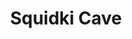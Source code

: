 ---
slug: squidki-cave
title: Squidki Cave
description: "Squidki Cave is an exciting online game. Play for free directly in your browser!"
icon: /images/new_mods/Sprunki Cave.png
url: https://wowtbc.net/sprunkin/sprunki-cave/index.html
previewImage: /images/new_mods/Sprunki Cave.png
type: new mods

# SEO配置
seo:
  title: "Squidki Cave - Play Free Online Game | Fun Browser Games"
  description: "Squidki Cave - Play this fun online game for free in your browser. No download required!"
  ogImage: "/images/new_mods/Sprunki Cave.png"
  keywords: "squidki-cave, online game, browser game, free game, new mods game, play online"

videoUrls:
  - https://www.youtube.com/embed/example1
  - https://www.youtube.com/embed/example2

whyPlay:
  title: "Why Play Squidki Cave?"
  items:
    - "Immersive Gameplay: Squidki Cave offers an engaging and immersive gaming experience that will keep you entertained for hours"
    - "Challenging Levels: Test your skills with increasingly difficult challenges and obstacles"
    - "Beautiful Graphics: Enjoy stunning visuals and smooth animations that bring the game world to life"
    - "Regular Updates: New content and features are added regularly to keep the game fresh and exciting"
    - "Free to Play: Experience all the fun without spending a penny"
    - "Community Features: Connect with other players, share strategies, and compete for high scores"
    - "Cross-Platform: Play on any device with a web browser, no downloads required"

features:
  title: "Key Features of Squidki Cave"
  image: "/images/new_mods/Sprunki Cave.png"
  items:
    - "Intuitive Controls: Easy to learn controls make Squidki Cave accessible for players of all skill levels"
    - "Multiple Game Modes: Enjoy various gameplay options that provide different challenges and experiences"
    - "Character Customization: Personalize your gaming experience with unique characters and items"
    - "Achievement System: Complete special tasks to earn rewards and recognition"
    - "Leaderboards: Compete with players worldwide and see who can achieve the highest scores"

characteristics:
  title: "Game Characteristics"
  image: "/images/new_mods/Sprunki Cave.png"
  items:
    - "Genre: New mods game with elements of strategy and skill"
    - "Difficulty: Suitable for both casual gamers and those seeking a challenge"
    - "Play Time: Quick sessions or extended gameplay, depending on your preference"
    - "Art Style: Vibrant and engaging visuals that enhance the gaming experience"
    - "Sound Design: Immersive audio that complements the gameplay perfectly"

info: "Squidki Cave is an exciting online game that offers players a unique and engaging gaming experience. With its intuitive controls, stunning visuals, and challenging gameplay, Squidki Cave provides hours of entertainment for players of all ages and skill levels. Whether you're looking for a quick gaming session during a break or an extended play session, Squidki Cave delivers an immersive experience that will keep you coming back for more. The game features multiple levels of increasing difficulty, ensuring that players are constantly challenged as they progress. With regular updates adding new content and features, Squidki Cave remains fresh and exciting, providing endless entertainment options for its growing community of players."

howToPlayIntro: "Welcome to Squidki Cave! This guide will walk you through the basics and help you master the game. Whether you're a beginner or looking to improve your skills, these tips and instructions will enhance your gaming experience."

howToPlaySteps:
  - title: "Getting Started"
    description: "Begin your Squidki Cave adventure by familiarizing yourself with the controls. Use your keyboard or mouse to navigate through the game interface. The tutorial will guide you through the basic mechanics and help you understand the objectives."
  - title: "Understanding the Objectives"
    description: "In Squidki Cave, your main goal is to progress through levels by completing specific objectives. Each level presents unique challenges that require different strategies and approaches."
  - title: "Mastering the Controls"
    description: "Practice using the controls to improve your precision and reaction time. Squidki Cave requires quick reflexes and strategic thinking to overcome obstacles and defeat opponents."
  - title: "Utilizing Power-ups"
    description: "Collect power-ups throughout the game to enhance your abilities and overcome difficult challenges. Each power-up offers unique advantages that can be crucial for success."
  - title: "Developing Strategies"
    description: "As you progress in Squidki Cave, develop effective strategies for different scenarios. Analyze patterns, anticipate challenges, and adapt your approach to maximize your performance."

faq:
  title: "Frequently Asked Questions about Squidki Cave"
  items:
    - question: "Is Squidki Cave free to play?"
      answer: "Yes, Squidki Cave is completely free to play directly in your web browser. No downloads or purchases are required to enjoy the full game experience."
    - question: "Can I play Squidki Cave on mobile devices?"
      answer: "Yes, Squidki Cave is optimized for both desktop and mobile play. You can enjoy the game on any device with a web browser and internet connection."
    - question: "Are there any in-game purchases?"
      answer: "While Squidki Cave is free to play, there may be optional in-game purchases available for cosmetic items or additional features that don't affect core gameplay."
    - question: "How often is Squidki Cave updated?"
      answer: "The developers regularly update Squidki Cave with new content, features, and improvements based on player feedback and game performance."
    - question: "Can I play Squidki Cave offline?"
      answer: "Currently, Squidki Cave requires an internet connection to play as it's a browser-based online game."
    - question: "Is Squidki Cave suitable for children?"
      answer: "Yes, Squidki Cave is designed to be family-friendly and suitable for players of all ages."
    - question: "How do I report bugs or issues?"
      answer: "If you encounter any problems while playing Squidki Cave, you can report them through the game's support page or contact the developers directly through their website."
    - question: "Still Have Questions?"
      answer: "If you have additional questions about Squidki Cave that aren't covered in this FAQ, please visit our support center or contact our customer service team for assistance."
---